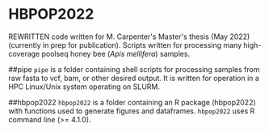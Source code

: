 # HBPOP2022
REWRITTEN code written for M. Carpenter's Master's thesis (May 2022)
(currently in prep for publication). Scripts written for processing many high-coverage poolseq honey bee (*Apis mellifera*) samples.

##pipe
`pipe` is a folder containing shell scripts for processing samples from raw fasta to vcf, bam, or other desired output. It is written for operation in a HPC Linux/Unix system operating on SLURM.

##hbpop2022
`hbpop2022` is a folder containing an R package (hbpop2022) with functions used to generate figures and dataframes. `hbpop2022` uses R command line (>= 4.1.0).
